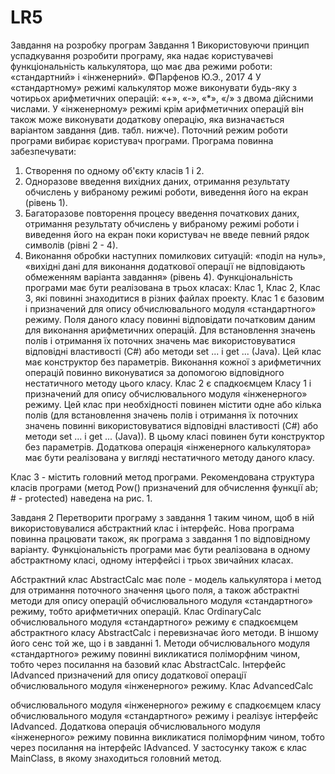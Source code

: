 # LR5

Завдання на розробку програм 
Завдання 1 
Використовуючи принцип успадкування розробити програму, яка надає користувачеві функціональність калькулятора, що має два режими роботи: «стандартний» і «інженерний». 
©Парфенов Ю.Э., 2017
4 
У «стандартному» режимі калькулятор може виконувати будь-яку з чотирьох арифметичних операцій: «+», «-», «*», «/» з двома дійсними числами. У «інженерному» режимі крім арифметичних операцій він також може виконувати додаткову операцію, яка визначається варіантом завдання (див. табл. нижче). Поточний режим роботи програми вибирає користувач програми. 
Програма повинна забезпечувати: 
1. Створення по одному об'єкту класів 1 і 2. 
2. Одноразове введення вихідних даних, отримання результату обчислень у вибраному режимі роботи, виведення його на екран (рівень 1). 
3. Багаторазове повторення процесу введення початкових даних, отримання результату обчислень у вибраному режимі роботи і виведення його на екран поки користувач не введе певний рядок символів (рівні 2 - 4). 
4. Виконання обробки наступних помилкових ситуацій: «поділ на нуль», «вихідні дані для виконання додаткової операції не відповідають обмеженням варіанта завдання» (рівень 4). 
Функціональність програми має бути реалізована в трьох класах: Клас 1, Клас 2, Клас 3, які повинні знаходитися в різних файлах проекту. 
Клас 1 є базовим і призначений для опису обчислювального модуля «стандартного» режиму. Поля даного класу повинні відповідати початковим даним для виконання арифметичних операцій. Для встановлення значень полів і отримання їх поточних значень має використовуватися відповідні властивості (C#) або методи set ... і get ... (Java). Цей клас має конструктор без параметрів. Виконання кожної з арифметичних операцій повинно виконуватися за допомогою відповідного нестатичного методу цього класу. 
Клас 2 є спадкоємцем Класу 1 і призначений для опису обчислювального модуля «інженерного» режиму. Цей клас при необхідності повинен містити одне або кілька полів (для встановлення значень полів і отримання їх поточних значень повинні використовуватися відповідні властивості (C#) або методи set ... і get ... (Java)). В цьому класі повинен бути конструктор без параметрів. Додаткова операція «інженерного калькулятора» має бути реалізована у вигляді нестатичного методу даного класу. 

Клас 3 - містить головний метод програми. 
Рекомендована структура класів програми (метод Pow() призначений для обчислення функції ab; # - protected) наведена на рис. 1. 

Завданя 2 
Перетворити програму з завдання 1 таким чином, щоб в ній використовувалися абстрактний клас і інтерфейс. Нова програма повинна працювати також, як програма з завдання 1 по відповідному варіанту. 
Функціональність програми має бути реалізована в одному абстрактному класі, одному інтерфейсі і трьох звичайних класах.

Абстрактний клас AbstractCalc має поле - модель калькулятора і метод для отримання поточного значення цього поля, а також абстрактні методи для опису операцій обчислювального модуля «стандартного» режиму, тобто арифметичних операцій. Клас OrdinaryCalc обчислювального модуля «стандартного» режиму є спадкоємцем абстрактного класу AbstractCalc і перевизначає його методи. В іншому його сенс той же, що і в завданні 1. Методи обчислювального модуля «стандартного» режиму повинні викликатися поліморфним чином, тобто через посилання на базовий клас AbstractCalc. 
Інтерфейс IAdvanced призначений для опису додаткової операції обчислювального модуля «інженерного» режиму. Клас AdvancedCalc 

обчислювального модуля «інженерного» режиму є спадкоємцем класу обчислювального модуля «стандартного» режиму і реалізує інтерфейс IAdvanced. Додаткова операція обчислювального модуля «інженерного» режиму повинна викликатися поліморфним чином, тобто через посилання на інтерфейс IAdvanced. 
У застосунку також є клас MainClass, в якому знаходиться головний метод. 

